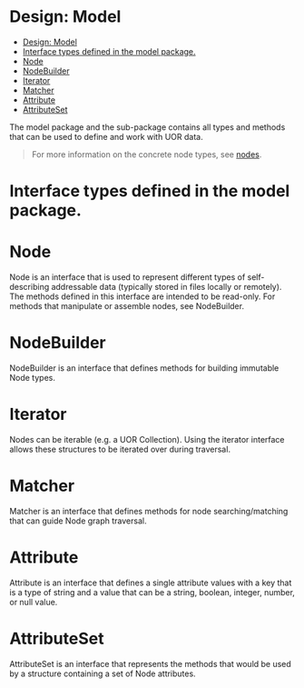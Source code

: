 Design: Model
===
- [Design: Model](#design-model)
- [Interface types defined in the model package.](#interface-types-defined-in-the-model-package)
- [Node](#node)
- [NodeBuilder](#nodebuilder)
- [Iterator](#iterator)
- [Matcher](#matcher)
- [Attribute](#attribute)
- [AttributeSet](#attributeset)

The model package and the sub-package contains all types and methods that can be used to define and work with UOR data.

> For more information on the concrete node types, see [nodes](nodes.md).

# Interface types defined in the model package.

# Node

Node is an interface that is used to represent different types of self-describing addressable data (typically stored in
files locally or remotely). The methods defined in this interface are intended to be read-only. For methods that
manipulate or assemble nodes, see NodeBuilder.

# NodeBuilder

NodeBuilder is an interface that defines methods for building immutable Node types.

# Iterator

Nodes can be iterable (e.g. a UOR Collection). Using the iterator interface allows these structures to be iterated over
during traversal.

# Matcher

Matcher is an interface that defines methods for node searching/matching that can guide Node graph traversal.

# Attribute

Attribute is an interface that defines a single attribute values with a key that is a type of string and a value that
can be a string, boolean, integer, number, or null value.

# AttributeSet

AttributeSet is an interface that represents the methods that would be used by a structure containing a set of Node
attributes.


